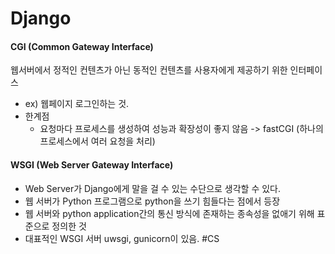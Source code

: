 # Django
#### CGI (Common Gateway Interface)
웹서버에서 정적인 컨텐츠가 아닌 동적인 컨텐츠를 사용자에게 제공하기 위한 인터페이스
- ex) 웹페이지 로그인하는 것.
- 한계점
	- 요청마다 프로세스를 생성하여 성능과 확장성이 좋지 않음 -> fastCGI (하나의 프로세스에서 여러 요청을 처리)

#### WSGI (Web Server Gateway Interface)
- Web Server가 Django에게 말을 걸 수 있는 수단으로 생각할 수 있다.
- 웹 서버가 Python 프로그램으로 python을 쓰기 힘들다는 점에서 등장
- 웹 서버와 python application간의 통신 방식에 존재하는 종속성을 없애기 위해 표준으로 정의한 것 
- 대표적인 WSGI 서버 uwsgi, gunicorn이 있음.
#CS
